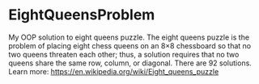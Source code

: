 # EightQueensProblem
My OOP solution to eight queens puzzle.
The eight queens puzzle is the problem of placing eight chess queens on an 8×8 chessboard so that no two queens threaten each other; thus, a solution requires that no two queens share the same row, column, or diagonal. There are 92 solutions.
Learn more: https://en.wikipedia.org/wiki/Eight_queens_puzzle
